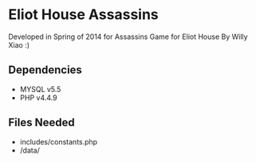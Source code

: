 Eliot House Assassins
=====================

Developed in Spring of 2014 for Assassins Game for Eliot House
By Willy Xiao :)


Dependencies
------------
* MYSQL v5.5
* PHP v4.4.9

Files Needed
------------
* includes/constants.php
* /data/
